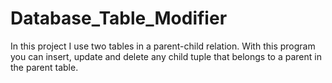 # Database_Table_Modifier
In this project I use two tables in a parent-child relation. With this program you can insert, update and delete any child tuple that belongs to a parent in the parent table.
